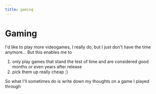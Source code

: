 ```yaml
--- 
title: gaming
---
```



Gaming
======

I'd like to play more videogames, I really do, but I just don't have the time anymore...
But this enables me to

  1. only play games that stand the test of time and are considered good months or even years after release
  2. pick them up really cheap ;)

So what I'll sometimes do is write down my thoughts on a game I played through

